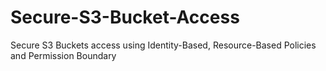 # Secure-S3-Bucket-Access
Secure S3 Buckets access using Identity-Based, Resource-Based Policies and Permission Boundary
